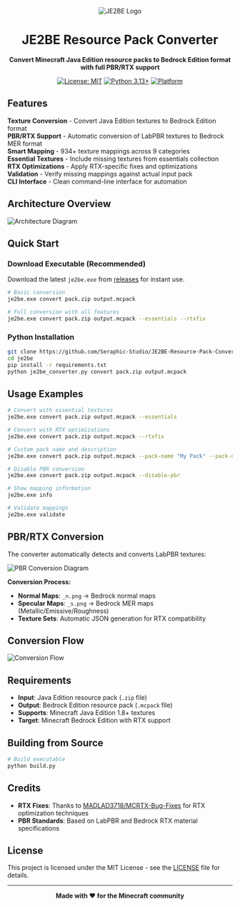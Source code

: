 <div align="center">

![JE2BE Logo](logo.png)

# JE2BE Resource Pack Converter

**Convert Minecraft Java Edition resource packs to Bedrock Edition format with full PBR/RTX support**

[![License: MIT](https://img.shields.io/badge/License-MIT-yellow.svg)](https://opensource.org/licenses/MIT)
[![Python 3.13+](https://img.shields.io/badge/python-3.13+-blue.svg)](https://www.python.org/downloads/)
[![Platform](https://img.shields.io/badge/platform-Windows-lightgrey.svg)](https://github.com/Seraphic-Studio/JE2BE-Resource-Pack-Converter)

</div>

## Features

**Texture Conversion** - Convert Java Edition textures to Bedrock Edition format  
**PBR/RTX Support** - Automatic conversion of LabPBR textures to Bedrock MER format  
**Smart Mapping** - 934+ texture mappings across 9 categories  
**Essential Textures** - Include missing textures from essentials collection  
**RTX Optimizations** - Apply RTX-specific fixes and optimizations  
**Validation** - Verify missing mappings against actual input pack  
**CLI Interface** - Clean command-line interface for automation

## Architecture Overview

![Architecture Diagram](JE2BE_Architecture_Diagram.png)

## Quick Start

### Download Executable (Recommended)
Download the latest `je2be.exe` from [releases](https://github.com/Seraphic-Studio/JE2BE-Resource-Pack-Converter/releases) for instant use.

```bash
# Basic conversion
je2be.exe convert pack.zip output.mcpack

# Full conversion with all features
je2be.exe convert pack.zip output.mcpack --essentials --rtxfix
```

### Python Installation
```bash
git clone https://github.com/Seraphic-Studio/JE2BE-Resource-Pack-Converter
cd je2be
pip install -r requirements.txt
python je2be_converter.py convert pack.zip output.mcpack
```

## Usage Examples

```bash
# Convert with essential textures
je2be.exe convert pack.zip output.mcpack --essentials

# Convert with RTX optimizations
je2be.exe convert pack.zip output.mcpack --rtxfix

# Custom pack name and description
je2be.exe convert pack.zip output.mcpack --pack-name "My Pack" --pack-description "Custom description"

# Disable PBR conversion
je2be.exe convert pack.zip output.mcpack --disable-pbr

# Show mapping information
je2be.exe info

# Validate mappings
je2be.exe validate
```

## PBR/RTX Conversion

The converter automatically detects and converts LabPBR textures:

![PBR Conversion Diagram](PBR_Conversion_Technical_Diagram.png)

**Conversion Process:**
- **Normal Maps**: `_n.png` → Bedrock normal maps
- **Specular Maps**: `_s.png` → Bedrock MER maps (Metallic/Emissive/Roughness)
- **Texture Sets**: Automatic JSON generation for RTX compatibility

## Conversion Flow

![Conversion Flow](JE2BE_Conversion_Flow.png)

## Requirements

- **Input**: Java Edition resource pack (`.zip` file)
- **Output**: Bedrock Edition resource pack (`.mcpack` file)
- **Supports**: Minecraft Java Edition 1.8+ textures
- **Target**: Minecraft Bedrock Edition with RTX support

## Building from Source

```bash
# Build executable
python build.py
```

## Credits

- **RTX Fixes**: Thanks to [MADLAD3718/MCRTX-Bug-Fixes](https://github.com/MADLAD3718/MCRTX-Bug-Fixes) for RTX optimization techniques
- **PBR Standards**: Based on LabPBR and Bedrock RTX material specifications

## License

This project is licensed under the MIT License - see the [LICENSE](LICENSE) file for details.


---

<div align="center">

**Made with ❤️ for the Minecraft community**

</div>
